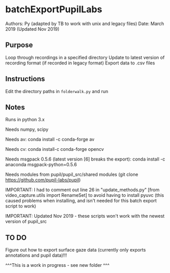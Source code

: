 # batchExportPupilLabs

Authors: Py (adapted by TB to work with unix and legacy files) 
Date: March 2019 (Updated Nov 2019)

## Purpose

Loop through recordings in a specified directory
Update to latest version of recording format (if recorded in legacy format)
Export data to .csv files 

## Instructions

Edit the directory paths in `folderwalk.py` and run

## Notes

Runs in python 3.x

Needs numpy, scipy

Needs av: conda install -c conda-forge av

Needs cv: conda install-c conda-forge opencv

Needs msgpack 0.5.6 (latest version [6] breaks the export): conda install -c anaconda msgpack-python=0.5.6

Needs modules from pupil/pupil_src/shared modules (git clone https://github.com/pupil-labs/pupil)

IMPORTANT: I had to comment out line 26 in "update_methods.py" [from video_capture.utils import RenameSet]
to avoid having to install pyuvc (this caused problems when installing, and isn't needed for this batch export script to work)

IMPORTANT: Updated Nov 2019 - these scripts won't work with the newest version of pupil_src


## TO DO

Figure out how to export surface gaze data (currently only exports annotations and pupil data)!!!

^^^This is a work in progress - see new folder ^^^
 
